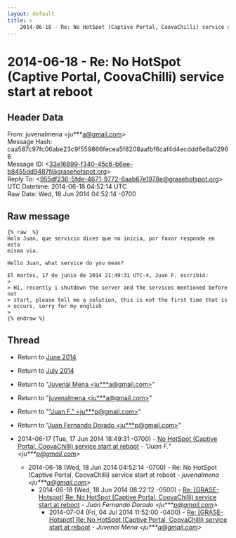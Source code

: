 ```yaml
---
layout: default
title: >
    2014-06-18 - Re: No HotSpot (Captive Portal, CoovaChilli) service start at reboot
---
```


# 2014-06-18 - Re: No HotSpot (Captive Portal, CoovaChilli) service start at reboot

## Header Data

From: juvenalmena \<ju***a@gmail.com\><br>
Message Hash: caa587c97fc06abe23c9f559866fecea5f8208aafbf6caf4d4ecddd6e8a02966<br>
Message ID: \<33e16899-f340-45c6-b6ee-b8455dd9487f@grasehotspot.org\><br>
Reply To: \<955df236-5fde-4671-9772-6aab67e1978e@grasehotspot.org\><br>
UTC Datetime: 2014-06-18 04:52:14 UTC<br>
Raw Date: Wed, 18 Jun 2014 04:52:14 -0700<br>

## Raw message

```
{% raw  %}
Hola Juan, que servicio dices que no inicia, por favor responde en esta 
misma via.

Hello Juan, what service do you mean?

El martes, 17 de junio de 2014 21:49:31 UTC-4, Juan F. escribió:
>
> Hi, recently i shutdown the server and the services mentioned before not 
> start, please tell me a solution, this is not the first time that is 
> occurs, sorry for my english
>
{% endraw %}
```

## Thread

+ Return to [June 2014](/archive/2014/06)
+ Return to [July 2014](/archive/2014/07)

+ Return to "[Juvenal Mena <ju***a<span>@</span>gmail.com>](/authors/ju___a_at_gmail_com)"
+ Return to "[juvenalmena <ju***a<span>@</span>gmail.com>](/authors/ju___a_at_gmail_com)"
+ Return to "["Juan F." <ju***p<span>@</span>gmail.com>](/authors/ju___p_at_gmail_com)"
+ Return to "[Juan Fernando Dorado <ju***p<span>@</span>gmail.com>](/authors/ju___p_at_gmail_com)"

+ 2014-06-17 (Tue, 17 Jun 2014 18:49:31 -0700) - [No HotSpot (Captive Portal, CoovaChilli) service start at reboot](/archive/2014/06/43b2b30f78b9958efb2a743dee05950a4e4b9e34004aac51c6ae718afba67401) - _"Juan F." \<ju***p@gmail.com\>_
  + 2014-06-18 (Wed, 18 Jun 2014 04:52:14 -0700) - Re: No HotSpot (Captive Portal, CoovaChilli) service start at reboot - _juvenalmena \<ju***a@gmail.com\>_
    + 2014-06-18 (Wed, 18 Jun 2014 08:22:12 -0500) - [Re: [GRASE-Hotspot] Re: No HotSpot (Captive Portal, CoovaChilli) service start at reboot](/archive/2014/06/ad63dfcdec6c4908f834819c9ae91db17cfb718917d0564021d528dee1fdeff7) - _Juan Fernando Dorado \<ju***p@gmail.com\>_
      + 2014-07-04 (Fri, 04 Jul 2014 11:52:00 -0400) - [Re: [GRASE-Hotspot] Re: No HotSpot (Captive Portal, CoovaChilli) service start at reboot](/archive/2014/07/0cc5c986a9ca632b6b2f2dc7deff92a63e1efa07377cede54645c123d6f246f9) - _Juvenal Mena \<ju***a@gmail.com\>_

